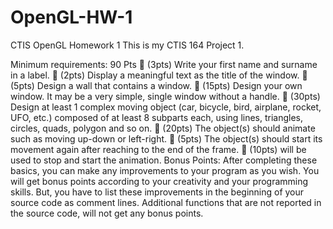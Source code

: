 # OpenGL-HW-1
CTIS OpenGL Homework 1
This is my CTIS 164 Project 1. 

Minimum requirements: 90 Pts
 (3pts) Write your first name and surname in a label.
 (2pts) Display a meaningful text as the title of the window.
 (5pts) Design a wall that contains a window.
 (15pts) Design your own window. It may be a very simple, single window without a handle.
 (30pts) Design at least 1 complex moving object (car, bicycle, bird, airplane, rocket, UFO, etc.) composed of at least 8 subparts each, using lines, triangles, circles, quads, polygon and so on.
 (20pts) The object(s) should animate such as moving up-down or left-right.
 (5pts) The object(s) should start its movement again after reaching to the end of the frame.
 (10pts) <Spacebar> will be used to stop and start the animation.
Bonus Points: After completing these basics, you can make any improvements to your program as you wish. You will get bonus points according to your creativity and your programming skills. But, you have to list these improvements in the beginning of your source code as comment lines. Additional functions that are not reported in the source code, will not get any bonus points.
